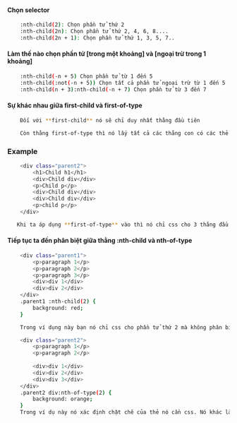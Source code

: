 #### Chọn selector
```bash
    :nth-child(2): Chọn phần tử thứ 2
    :nth-child(2n): Chọn phần tử thứ 2, 4, 6, 8....
    :nth-child(2n + 1): Chọn phần tử thứ 1, 3, 5, 7..
```
#### Làm thế nào chọn phần tử [trong một khoảng] và [ngoại trừ trong 1 khoảng]
```bash
    :nth-child(-n + 5) Chọn phần tử từ 1 đến 5
    :nth-child(:not(-n + 5)) Chọn tất cả phần tử ngoại trừ từ 1 đến 5
    :nth-child(n + 3):nth-child(-n + 7) Chọn phần tử từ 3 đến 7
```
#### Sự khác nhau giữa first-child và first-of-type
```bash
    Đối với **first-child** nó sẽ chỉ duy nhất thằng đầu tiên
```
```bash
    Còn thằng first-of-type thì nó lấy tất cả các thằng con có các thẻ xuất hiện lần đầu tiên.
```
### Example
```bash
    <div class="parent2">
        <h1>Child h1</h1>    
        <div>Child div</div> 
        <p>Child p</p>       
        <div>Child div</div>
        <div>Child div</div>
        <p>child p</p>
    </div>
```
```bash
   Khi ta áp dụng **first-of-type** vào thì nó chỉ css cho 3 thằng đầu tiên thôi h1, div và thẻ p
```
#### Tiếp tục ta đến phân biệt giữa thằng :nth-child và nth-of-type
```bash
    <div class="parent1">
        <p>paragraph 1</p>
        <p>paragraph 2</p>
        <p>paragraph 3</p>
        <div>div 1</div>
        <div>div 2</div>
    </div>
    .parent1 :nth-child(2) {
        background: red;
    }

    Trong ví dụng này bạn nó chỉ css cho phần tử thứ 2 mà không phân biệt thể HTML là loại nào
```

```bash
    <div class="parent2">
        <p>paragraph 1</p>
        <p>paragraph 2</p>
        
        <div>div 1</div>
        <div>div 2</div>
        <div>div 3</div>
    </div>
    .parent2 div:nth-of-type(2) {
        background: orange;
    }
    Trong ví dụ này nó xác định chặt chẽ của thẻ nó cần css. Nó khác là thú vị đúng không nào
```